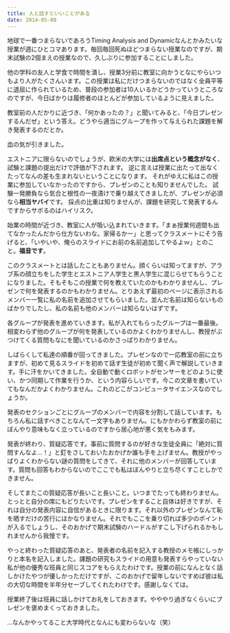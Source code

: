 ```yaml
---
title: 人と話すといいことがある
date: 2014-05-08
---
```


地球で一番つまらないであろうTiming Analysis and Dynamicなんとかみたいな授業が週にひとコマあります。毎回毎回死ぬほどつまらない授業なのですが、期末試験の2個まえの授業なので、久しぶりに参加することにしました。

他の学科の友人と学食で時間を潰し、授業3分前に教室に向かうとなにやらいつもより人がたくさんいます。この授業は私にだけつまらないのではなく全員平等に退屈に作られているため、普段の参加者は10人いるかどうかっていうところなのですが、今日ばかりは履修者のほとんどが参加しているように見えました。

教室前の人だかりに近づき、「何かあったの？」と聞いてみると、「今日プレゼンするんだぜ」という答え。どうやら適当にグループを作って与えられた課題を解き発表するのだとか。

血の気が引きました。

エストニアに限らないのでしょうが、欧米の大学には**出席点という概念がなく**、試験と課題の提出だけで評価が下されます。
逆に言えば授業に出たって出なくたってなんの差も生まれないということになります。
それがゆえに私はこの授業に参加していなかったのですから、プレゼンのことも知りませんでした。
試験一発勝負なら気合と根性の一夜漬けで乗り越えてきましたが、プレゼンが必須なら**相当ヤバイ**です。
採点の比重は知りませんが、課題を研究して発表するんですからサボるのはハイリスク。

始業の時間が近づき、教室に人が吸い込まれていきます。「まぁ授業何週間も出てなかったんだから仕方ないわな。家帰るかー」と思ってクラスメートにそう告げると、「いやいや、俺らのスライドにお前の名前追加してやるよｗ」とのこと。**福音です**。

このクラスメートとは話したこともありません。顔くらいは知ってますが、アラブ系の顔立ちをした学生とエストニア人学生と黒人学生に混じらせてもらうことになりました。そもそもこの授業で何を教えていたのかもわかりませんし、プレゼンで何を発表するのかもわかりません。とりあえず最初のページに表示されるメンバー一覧に私の名前を追加させてもらいました。並んだ名前は知らないものばかりでしたし、私の名前も他のメンバーは知らないはずです。

各グループが発表を進めていきます。私が入れてもらったグループは一番最後。相変わらず他のグループが何を発表しているのかよくわかりませんし、教授がぶつけてくる質問もなにを聞いているのかさっぱりわかりません。

しばらくして私達の順番が回ってきました。プレゼンなので一応教室の前に立ちますが、初めて見るスライドを初めて話す生徒が初めて聞く声で解説していきます。手に汗をかいてきました。全自動で動くロボットがセンサーをどのように使い、かつ同期して作業を行うか、という内容らしいです。今この文章を書いていてもなんだかよくわかりません。これのどこがコンピュータサイエンスなのでしょうか。

発表のセクションごとにグループのメンバーで内容を分割して話しています。もちろん私に話すべきことなんて一文字もありません。にもかかわらず教室の前にぼんやり意味もなく立っているのですから居心地が悪く気をもみます。

発表が終わり、質疑応答です。事前に質問するのが好きな生徒全員に「絶対に質問すんなよ…！」と釘をさしておいたおかげか誰も手を上げません。教授がやっぱりよくわからない謎の質問をしてきて、それに他のメンバーが回答しています。質問も回答もわからないのでここでも私はぼんやりと立ち尽くすことしかできません。

そしてまたこの質疑応答が長いこと長いこと。いつまでたっても終わりません。とっとと自分の席にもどりたいです。プレゼンをすること自体は好きですが、それは自分の発表内容に自信があるときに限ります。それ以外のプレゼンなんて恥を晒すだけの苦行にほかなりません。それでもここを乗り切れば多少のポイントが入るでしょうし、そのおかげで期末試験のハードルがすこし下げられるかもしれませんから我慢です。

やっと終わった質疑応答のあと、発表者の名前を記入する教授のメモ帳にしっかりと本名を記入しました。課題の研究もスライドの用意も発表すらやっていない私が他の優秀な班員と同じスコアをもらえたわけです。授業の前になんとなく話しかけたやつが優しかっただけですが、このおかげで留年しないですめば彼は私の大切な時間を半年分セーブしてくれたわけです。感謝しなくては。

授業終了後は班員に話しかけてお礼をしておきます。やややり過ぎなくらいにプレゼンを褒めまくっておきました。

…なんかやってること大学時代となんにも変わらないな（笑）
